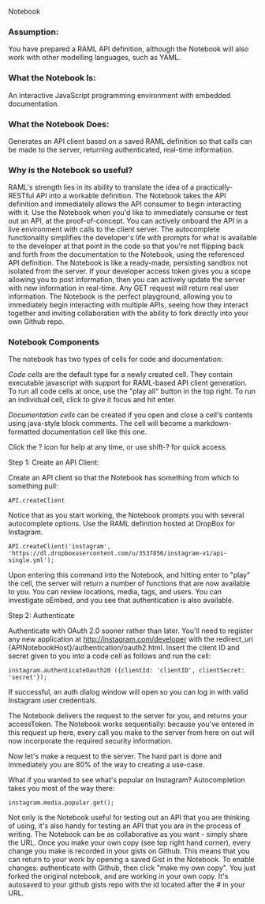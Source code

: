Notebook

### Assumption:
You have prepared a RAML API definition, although the Notebook will also work with other modelling languages, such as YAML.

### What the Notebook Is:
An interactive JavaScript programming environment with embedded documentation.

### What the Notebook Does:
Generates an API client based on a saved RAML definition so that calls can be made to the server, returning authenticated, real-time information. 

### Why is the Notebook so useful?
RAML's strength lies in its ability to translate the idea of a practically-RESTful API into a workable definition. The Notebook takes the API definition and immediately allows the API consumer to begin interacting with it. Use the Notebook when you'd like to immediately consume or test out an API, at the proof-of-concept. You can actively onboard the API in a live environment with calls to the client server. The autocomplete functionality simplifies the developer's life with prompts for what is available to the developer at that point in the code so that you're not flipping back and forth from the documentation to the Notebook, using the referenced API definition. The Notebook is like a ready-made, persisting sandbox not isolated from the server. If your developer access token gives you a scope allowing you to post information, then you can actively update the server with new information in real-time. Any GET request will return real user information. The Notebook is the perfect playground, allowing you to immediately begin interacting with multiple APIs, seeing how they interact together and inviting collaboration with the ability to fork directly into your own Github repo. 

### Notebook Components

The notebook has two types of cells for code and documentation:

*Code cells* are the default type for a newly created cell. They contain executable javascript with support for RAML-based API client generation. To run all code cells at once, use the "play all" button in the top right. To run an individual cell, click to give it focus and hit enter.

*Documentation cells* can be created if you open and close a cell's contents using java-style block comments. The cell will become a markdown-formatted documentation cell like this one.

Click the ? icon for help at any time, or use shift-? for quick access.

Step 1: Create an API Client:

Create an API client so that the Notebook has something from which to something pull:

```
API.createClient
```

Notice that as you start working, the Notebook prompts you with several autocomplete options. Use the RAML definition hosted at DropBox for Instagram. 

```
API.createClient('instagram', 'https://dl.dropboxusercontent.com/u/3537856/instagram-v1/api-single.yml');
```

Upon entering this command into the Notebook, and hitting enter to "play" the cell, the server will return a number of functions that are now available to you. You can review locations, media, tags, and users. You can investigate oEmbed, and you see that authentication is also available.

Step 2: Authenticate

Authenticate with OAuth 2.0 sooner rather than later. You'll need to register any new application at http://instagram.com/developer with the redirect_uri {APINotebookHost}/authentication/oauth2.html. Insert the client ID and secret given to you into a code cell as follows and run the cell: 

```
instagram.authenticateOauth20 ({clientId: 'clientID', clientSecret: 'secret'});
```

If successful, an auth dialog window will open so you can log in with valid Instagram user credentials.

The Notebook delivers the request to the server for you, and returns your accessToken. The Notebook works sequentially: because you've entered in this request up here, every call you make to the server from here on out will now incorporate the required security information.

Now let's make a request to the server. The hard part is done and immediately you are 80% of the way to creating a use-case. 

What if you wanted to see what's popular on Instagram? Autocompletion takes you most of the way there:

```
instagram.media.popular.get();
```

Not only is the Notebook useful for testing out an API that you are thinking of using, it's also handy for testing an API that you are in the process of writing. The Notebook can be as collaborative as you want - simply share the URL. Once you make your own copy (see top right hand corner), every change you make is recorded in your gists on Github. This means that you can return to your work by opening a saved Gist in the Notebook. To enable changes: authenticate with Github, then click "make my own copy". You just forked the original notebook, and are working in your own copy. It's autosaved to your github gists repo with the id located after the # in your URL.

